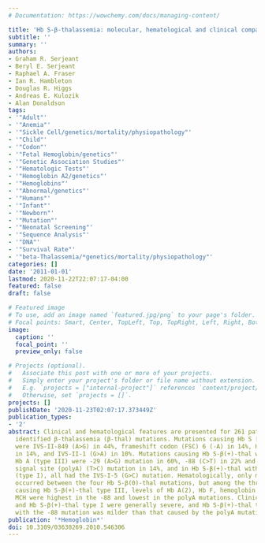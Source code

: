 ```yaml
---
# Documentation: https://wowchemy.com/docs/managing-content/

title: 'Hb S-β-thalassemia: molecular, hematological and clinical comparisons.'
subtitle: ''
summary: ''
authors:
- Graham R. Serjeant
- Beryl E. Serjeant
- Raphael A. Fraser
- Ian R. Hambleton
- Douglas R. Higgs
- Andreas E. Kulozik
- Alan Donaldson
tags:
- '"Adult"'
- '"Anemia"'
- '"Sickle Cell/genetics/mortality/physiopathology"'
- '"Child"'
- '"Codon"'
- '"Fetal Hemoglobin/genetics"'
- '"Genetic Association Studies"'
- '"Hematologic Tests"'
- '"Hemoglobin A2/genetics"'
- '"Hemoglobins"'
- '"Abnormal/genetics"'
- '"Humans"'
- '"Infant"'
- '"Newborn"'
- '"Mutation"'
- '"Neonatal Screening"'
- '"Sequence Analysis"'
- '"DNA"'
- '"Survival Rate"'
- '"beta-Thalassemia/*genetics/mortality/physiopathology"'
categories: []
date: '2011-01-01'
lastmod: 2020-11-22T22:07:17-04:00
featured: false
draft: false

# Featured image
# To use, add an image named `featured.jpg/png` to your page's folder.
# Focal points: Smart, Center, TopLeft, Top, TopRight, Left, Right, BottomLeft, Bottom, BottomRight.
image:
  caption: ''
  focal_point: ''
  preview_only: false

# Projects (optional).
#   Associate this post with one or more of your projects.
#   Simply enter your project's folder or file name without extension.
#   E.g. `projects = ["internal-project"]` references `content/project/deep-learning/index.md`.
#   Otherwise, set `projects = []`.
projects: []
publishDate: '2020-11-23T02:07:17.373449Z'
publication_types:
- '2'
abstract: Clinical and hematological features are presented for 261 patients with
  identified β-thalassemia (β-thal) mutations. Mutations causing Hb S [β6(A3)Glu→Val]-β(0)-thal
  were IVS-II-849 (A>G) in 44%, frameshift codon (FSC) 6 (-A) in 14%, Hb Monroe [β30(B12)Arg→Thr]
  in 14%, and IVS-II-1 (G>A) in 10%. Mutations causing Hb S-β(+)-thal with 14-25%
  Hb A (type III) were -29 (A>G) mutation in 60%, -88 (C>T) in 22% and the polyadenylation
  signal site (polyA) (T>C) mutation in 14%, and in Hb S-β(+)-thal with 1-7% Hb A
  (type I), all had the IVS-I-5 (G>C) mutation. Hematologically, only minor differences
  occurred between the four Hb S-β(0)-thal mutations, but among the three mutations
  causing Hb S-β(+)-thal type III, levels of Hb A(2), Hb F, hemoglobin (Hb), MCV and
  MCH were highest in the -88 and lowest in the polyA mutations. Clinically, Hb S-β(0)-thal
  and Hb S-β(+)-thal type I were generally severe, and Hb S-β(+)-thal type III disease
  with the -88 mutation was milder than that caused by the polyA mutation.
publication: '*Hemoglobin*'
doi: 10.3109/03630269.2010.546306
---
```

